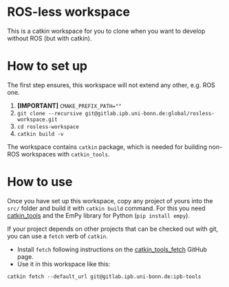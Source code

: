# ROS-less workspace #
This is a catkin workspace for you to clone when you want to develop without
ROS (but with catkin).

# How to set up #
The first step ensures, this workspace will not extend any other, e.g. ROS one.

1. **[IMPORTANT]** `CMAKE_PREFIX_PATH=""`
2. `git clone --recursive git@gitlab.ipb.uni-bonn.de:global/rosless-workspace.git`
3. `cd rosless-workspace`
4. `catkin build -v`

The workspace contains `catkin` package, which is needed for building non-ROS
workspaces with `catkin_tools`.

# How to use #
Once you have set up this workspace, copy any project of yours into the `src/`
folder and build it with `catkin build` command. For this you need
[catkin_tools](https://catkin-tools.readthedocs.io/en/latest/installing.html) 
and the EmPy library for Python (`pip install empy`).

If your project depends on other projects that can be checked out with git, you
can use a `fetch` verb of `catkin`.

- Install `fetch` following instructions on the
  [catkin_tools_fetch][fetch-github] GitHub page.
- Use it in this workspace like this:
```
catkin fetch --default_url git@gitlab.ipb.uni-bonn.de:ipb-tools
```

[fetch-github]: https://github.com/niosus/catkin_tools_fetch
